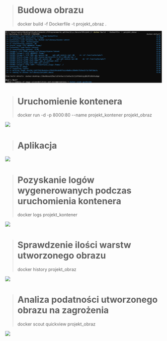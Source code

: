 > <h1>Budowa obrazu</h1>
> docker build -f Dockerfile -t projekt_obraz . <br>
![](/screeny/budowa_obrazu.png)

> <h1> Uruchomienie kontenera </h1>
> docker run -d -p 8000:80 --name projekt_kontener projekt_obraz <br>
![](/screeny/)

> <h1> Aplikacja </h1>
![](/screemy/)

> <h1> Pozyskanie logów wygenerowanych podczas uruchomienia kontenera </h1>
> docker logs projekt_kontener <br>
![](/screeny/)

> <h1> Sprawdzenie ilości warstw utworzonego obrazu </h1>
> docker history projekt_obraz <br>
![](/screeny/)

> <h1> Analiza podatności utworzonego obrazu na zagrożenia </h1>
> docker scout quickview projekt_obraz <br>
![](/screeny/d)
